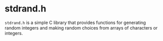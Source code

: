 # stdrand.h
`stdrand.h` is a simple C library that provides functions for generating random integers and making random choices from arrays of characters or integers.
